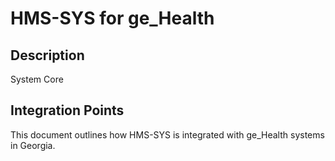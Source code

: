 # HMS-SYS for ge_Health

## Description

System Core

## Integration Points

This document outlines how HMS-SYS is integrated with ge_Health systems in Georgia.
